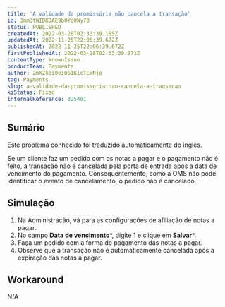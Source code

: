```yaml
---
title: 'A validade da promissória não cancela a transação'
id: 3mm3tWIDKOAE9b0Yq0Wy70
status: PUBLISHED
createdAt: 2022-03-28T02:33:39.185Z
updatedAt: 2022-11-25T22:06:39.672Z
publishedAt: 2022-11-25T22:06:39.672Z
firstPublishedAt: 2022-03-28T02:33:39.971Z
contentType: knownIssue
productTeam: Payments
author: 2mXZkbi0oi061KicTExNjo
tag: Payments
slug: a-validade-da-promissoria-nao-cancela-a-transacao
kiStatus: Fixed
internalReference: 325491
---
```


## Sumário

<div class="alert alert-info">
  <p>Este problema conhecido foi traduzido automaticamente do inglês.</p>
</div>


Se um cliente faz um pedido com as notas a pagar e o pagamento não é feito, a transação não é cancelada pela porta de entrada após a data de vencimento do pagamento. Consequentemente, como a OMS não pode identificar o evento de cancelamento, o pedido não é cancelado.



## Simulação



1. Na Administração, vá para as configurações de afiliação de notas a pagar.
2. No campo **Data de vencimento***, digite 1 e clique em **Salvar***.
3. Faça um pedido com a forma de pagamento das notas a pagar.
4. Observe que a transação não é automaticamente cancelada após a expiração das notas a pagar.



## Workaround


N/A

